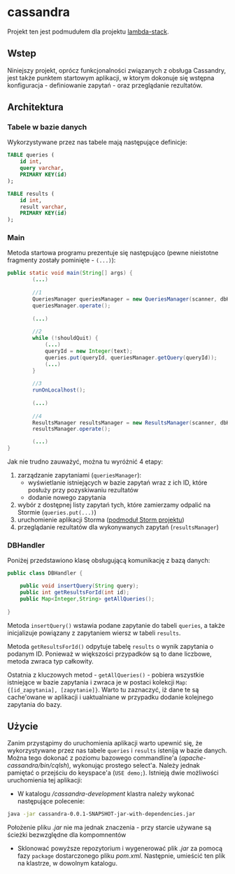 # cassandra
Projekt ten jest podmudułem dla projektu [lambda-stack](https://github.com/PuszekSE/lambda-stack). 

## Wstep
Niniejszy projekt, oprócz funkcjonalności związanych z obsługa Cassandry, jest także punktem startowym aplikacji, w ktorym dokonuje się wstępna konfiguracja - definiowanie zapytań - oraz przeglądanie rezultatów. 

## Architektura
### Tabele w bazie danych
Wykorzystywane przez nas tabele mają następujące definicje:

```sql
TABLE queries (
	id int,
	query varchar,
	PRIMARY KEY(id)
);

TABLE results (
	id int,
	result varchar,
	PRIMARY KEY(id)
);

```
### Main
Metoda startowa programu prezentuje się następująco (pewne nieistotne fragmenty zostały pominięte - ```(...)```):

```java
public static void main(String[] args) {
		(...)
		
		//1
		QueriesManager queriesManager = new QueriesManager(scanner, dbHandler);
		queriesManager.operate();
		
		(...)
		
		//2
		while (!shouldQuit) {
			(...)
			queryId = new Integer(text);
			queries.put(queryId, queriesManager.getQuery(queryId));
			(...)
		}
		
		//3
		runOnLocalhost();
		
		(...)
		
		//4
		ResultsManager resultsManager = new ResultsManager(scanner, dbHandler, queries);
		resultsManager.operate();

		(...)
}
```

Jak nie trudno zauważyć, można tu wyróżnić 4 etapy:

1. zarządzanie zapytaniami (```queriesManager```):
	* wyświetlanie istniejących w bazie zapytań wraz z ich ID, które posłuży przy pozyskiwaniu rezultatów
	* dodanie nowego zapytania
2. wybór z dostępnej listy zapytań tych, które zamierzamy odpalić na Stormie (```queries.put(...)```)
3. uruchomienie aplikacji Storma ([podmoduł Storm projektu](https://github.com/michallorens/storm-kafka))
4. przeglądanie rezultatów dla wykonywanych zapytań (```resultsManager```)
 
### DBHandler

Poniżej przedstawiono klasę obsługującą komunikację z bazą danych:

```java
public class DBHandler {

	public void insertQuery(String query);
	public int getResultsForId(int id);
	public Map<Integer,String> getAllQueries();
	
}
```

Metoda ```insertQuery()``` wstawia podane zapytanie do tabeli ```queries```, a także inicjalizuje powiązany z zapytaniem wiersz w tabeli ```results```.

Metoda ```getResultsForId()``` odpytuje tabelę ```results``` o wynik zapytania o podanym ID. Ponieważ w większości przypadków są to dane liczbowe, metoda zwraca typ całkowity.

Ostatnia z kluczowych metod - ```getAllQueries()``` - pobiera wszystkie istniejące w bazie zapytania i zwraca je w postaci kolekcji ```Map```: ``` {[id_zapytania], [zapytanie]} ```. Warto tu zaznaczyć, iż dane te są cache'owane w aplikacji i uaktualniane w przypadku dodanie kolejnego zapytania do bazy.

## Użycie
Zanim przystąpimy do uruchomienia aplikacji warto upewnić się, że wykorzystywane przez nas tabele ```queries``` i ```results``` isteniją w bazie danych. Można tego dokonać z poziomu bazowego commandline'a (*apache-cassandra/bin/cqlsh*), wykonując prostego select'a. Należy jednak pamiętać o przejściu do keyspace'a (```USE demo;```).
Istnieją dwie możliwości uruchomienia tej aplikacji:

* W katalogu */cassandra-development* klastra należy wykonać następujące polecenie:
```bash
java -jar cassandra-0.0.1-SNAPSHOT-jar-with-dependencies.jar
```
Położenie pliku *.jar* nie ma jednak znaczenia - przy starcie używane są ścieżki bezwzględne dla kompomnentów
* Sklonować powyższe repozytorium i wygenerować plik *.jar* za pomocą fazy ```package``` dostarczonego pliku *pom.xml*. Następnie, umieścić ten plik na klastrze, w dowolnym katalogu.
